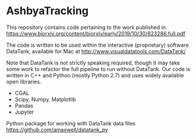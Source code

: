 # AshbyaTracking
This repository contains code pertaining to the work published in
https://www.biorxiv.org/content/biorxiv/early/2019/10/30/823286.full.pdf

The code is written to be used within the interactive (proprietary) software
DataTank, available for Mac at
http://www.visualdatatools.com/DataTank/

Note that DataTank is not strictly speaking required, though it may take some work
to refactor the full pipeline to run without DataTank. Our code is written in C++
and Python (mostly Python 2.7) and uses widely available open libraries.

  - CGAL
  - Scipy, Numpy, Matplotlib
  - Pandas
  - Jupyter


Python package for working with DataTank data files
https://github.com/amaxwell/datatank_py

